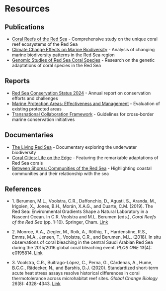 # Resources

## Publications
- [Coral Reefs of the Red Sea](https://example.com/publication1) - Comprehensive study on the unique coral reef ecosystems of the Red Sea
- [Climate Change Effects on Marine Biodiversity](https://example.com/publication2) - Analysis of changing marine biodiversity patterns in the Red Sea region
- [Genomic Studies of Red Sea Coral Species](https://example.com/publication3) - Research on the genetic adaptations of coral species in the Red Sea

## Reports
- [Red Sea Conservation Status 2024](https://example.com/report1) - Annual report on conservation efforts and challenges
- [Marine Protection Areas: Effectiveness and Management](https://example.com/report2) - Evaluation of existing protected areas
- [Transnational Collaboration Framework](https://example.com/report3) - Guidelines for cross-border marine conservation initiatives

## Documentaries
- [The Living Red Sea](https://example.com/documentary1) - Documentary exploring the underwater biodiversity
- [Coral Cities: Life on the Edge](https://example.com/documentary2) - Featuring the remarkable adaptations of Red Sea corals
- [Between Shores: Communities of the Red Sea](https://example.com/documentary3) - Highlighting coastal communities and their relationship with the sea

## References
- <span id="ref1">1</span>. Berumen, M.L., Voolstra, C.R., Daffonchio, D., Agusti, S., Aranda, M., Irigoien, X., Jones, B.H., Morán, X.A.G., and Duarte, C.M. (2019). The Red Sea: Environmental Gradients Shape a Natural Laboratory in a Nascent Ocean. In C.R. Voolstra and M.L. Berumen (eds.), *Coral Reefs of the Red Sea* (pp. 1-10). Springer, Cham. [Link](https://doi.org/10.1007/978-3-030-05802-9_1)

- <span id="ref2">2</span>. Monroe, A.A., Ziegler, M., Roik, A., Röthig, T., Hardenstine, R.S., Emms, M.A., Jensen, T., Voolstra, C.R., and Berumen, M.L. (2018). In situ observations of coral bleaching in the central Saudi Arabian Red Sea during the 2015/2016 global coral bleaching event. *PLOS ONE* 13(4): e0195814. [Link](https://doi.org/10.1371/journal.pone.0195814)

- <span id="ref3">3</span>. Voolstra, C.R., Buitrago-López, C., Perna, G., Cárdenas, A., Hume, B.C.C., Rädecker, N., and Barshis, D.J. (2020). Standardized short-term acute heat stress assays resolve historical differences in coral thermotolerance across microhabitat reef sites. *Global Change Biology* 26(8): 4328-4343. [Link](https://doi.org/10.1111/gcb.15148)
